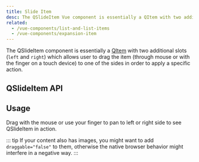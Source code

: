 ```yaml
---
title: Slide Item
desc: The QSlideItem Vue component is essentially a QItem with two additional slots (left and right) which allows the user to drag it to one of the sides in order to apply a specific action.
related:
  - /vue-components/list-and-list-items
  - /vue-components/expansion-item
---
```


The QSlideItem component is essentially a [QItem](/vue-components/list-and-list-items) with two additional slots (`left` and `right`) which allows user to drag the item (through mouse or with the finger on a touch device) to one of the sides in order to apply a specific action.

## QSlideItem API
<doc-api file="QSlideItem" />

## Usage
Drag with the mouse or use your finger to pan to left or right side to see QSlideItem in action.

::: tip
If your content also has images, you might want to add `draggable="false"` to them, otherwise the native browser behavior might interfere in a negative way.
:::

<doc-example title="Basic" file="QSlideItem/Basic" />

<doc-example title="Vertical (v1.1.3+)" file="QSlideItem/Vertical" />

<doc-example title="Custom colors" file="QSlideItem/CustomColors" />

<doc-example title="Customize while sliding (v1.15.2+)" file="QSlideItem/CustomizeSlide" />

<doc-example title="One sided or no sides" file="QSlideItem/OneSided" />
